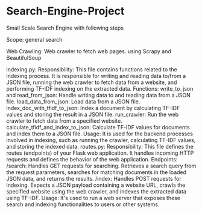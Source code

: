 # Search-Engine-Project
Small Scale Search Engine with following steps

Scope:
general search

Web Crawling:
    Web crawler to fetch web pages. using Scrapy and BeautifulSoup

indexing.py:
    Responsibility: This file contains functions related to the indexing process. It is responsible for writing and reading data to/from a JSON file, running the web crawler to fetch data from a website, and performing TF-IDF indexing on the extracted data.
    Functions:
    write_to_json and read_from_json: Handle writing data to and reading data from a JSON file.
    load_data_from_json: Load data from a JSON file.
    index_doc_with_tfidf_to_json: Index a document by calculating TF-IDF values and storing the result in a JSON file.
    run_crawler: Run the web crawler to fetch data from a specified website.
    calculate_tfidf_and_index_to_json: Calculate TF-IDF values for documents and index them to a JSON file.
    Usage: It is used for the backend processes involved in indexing, such as running the crawler, calculating TF-IDF values, and storing the indexed data.
routes.py:
    Responsibility: This file defines the routes (endpoints) of your Flask web application. It handles incoming HTTP requests and defines the behavior of the web application.
    Endpoints:
    /search: Handles GET requests for searching. Retrieves a search query from the request parameters, searches for matching documents in the loaded JSON data, and returns the results.
    /index: Handles POST requests for indexing. Expects a JSON payload containing a website URL, crawls the specified website using the web crawler, and indexes the extracted data using TF-IDF.
    Usage: It's used to run a web server that exposes these search and indexing functionalities to users or other systems.